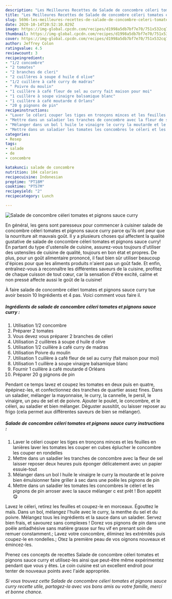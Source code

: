 ```yaml
---
description: "Les Meilleures Recettes de Salade de concombre céleri tomates et pignons sauce curry"
title: "Les Meilleures Recettes de Salade de concombre céleri tomates et pignons sauce curry"
slug: 5696-les-meilleures-recettes-de-salade-de-concombre-celeri-tomates-et-pignons-sauce-curry
date: 2020-10-14T20:52:10.029Z
image: https://img-global.cpcdn.com/recipes/d1998a5db7bf7e70/751x532cq70/salade-de-concombre-celeri-tomates-et-pignons-sauce-curry-photo-principale-de-la-recette.jpg
thumbnail: https://img-global.cpcdn.com/recipes/d1998a5db7bf7e70/751x532cq70/salade-de-concombre-celeri-tomates-et-pignons-sauce-curry-photo-principale-de-la-recette.jpg
cover: https://img-global.cpcdn.com/recipes/d1998a5db7bf7e70/751x532cq70/salade-de-concombre-celeri-tomates-et-pignons-sauce-curry-photo-principale-de-la-recette.jpg
author: Jeffrey Colon
ratingvalue: 4.5
reviewcount: 3
recipeingredient:
- "1/2 concombre"
- "2 tomates"
- "2 branches de cleri"
- "2 cuillères à soupe d huile d olive"
- "1/2 cuillère à café curry de madras"
- " Poivre du moulin"
- "1 cuillère à café fleur de sel au curry fait maison pour moi"
- "1 cuillère à soupe vinaigre balsamique blanc"
- "1 cuillère à café moutarde d Orlans"
- "20 g pignons de pin"
recipeinstructions:
- "Laver le céleri couper les tiges en tronçons minces et les feuilles en lanières laver les tomates les couper en cubes éplucher le concombre les couper en rondelles"
- "Mettre dans un saladier les tranches de concombre avec la fleur de sel laisser reposer deux heures puis éponger délicatement avec un papier essuie-tout"
- "Mélanger dans un bol l huile le vinaigre le curry la moutarde et le poivre bien émulsionner faire griller à sec dans une poêle les pignons de pin"
- "Mettre dans un saladier les tomates les concombres le céleri et les pignons de pin arroser avec la sauce mélanger c est prêt ! Bon appétit 😋"
categories:
- Resep
tags:
- salade
- de
- concombre

katakunci: salade de concombre 
nutrition: 104 calories
recipecuisine: Indonesian
preptime: "PT18M"
cooktime: "PT57M"
recipeyield: "2"
recipecategory: Lunch

---
```



![Salade de concombre céleri tomates et pignons sauce curry](https://img-global.cpcdn.com/recipes/d1998a5db7bf7e70/751x532cq70/salade-de-concombre-celeri-tomates-et-pignons-sauce-curry-photo-principale-de-la-recette.jpg)

En général, les gens sont paresseux pour commencer à cuisiner salade de concombre céleri tomates et pignons sauce curry parce qu'ils ont peur que la nourriture ait mauvais goût. Il y a plusieurs choses qui affectent la qualité gustative de salade de concombre céleri tomates et pignons sauce curry! En partant du type d'ustensile de cuisine, assurez-vous toujours d'utiliser des ustensiles de cuisine de qualité, toujours en bon état et propres. De plus, pour un goût alimentaire prononcé, il faut bien sûr utiliser beaucoup d'épices pour que les aliments produits n'aient pas un goût fade. Et enfin, entraînez-vous à reconnaître les différentes saveurs de la cuisine, profitez de chaque cuisson de tout cœur, car la sensation d'être excité, calme et non pressé affecte aussi le goût de la cuisine!

<!--inarticleads1-->

À faire salade de concombre céleri tomates et pignons sauce curry tue avoir besoin 10 Ingrédients et 4 pas. Voici comment vous faire il.

##### Ingrédients de salade de concombre céleri tomates et pignons sauce curry :

1. Utilisation 1/2 concombre
1. Préparer 2 tomates
1. Vous devez vous préparer 2 branches de céleri
1. Utilisation 2 cuillères à soupe d huile d olive
1. Utilisation 1/2 cuillère à café curry de madras
1. Utilisation  Poivre du moulin
1. Utilisation 1 cuillère à café fleur de sel au curry (fait maison pour moi)
1. Utilisation 1 cuillère à soupe vinaigre balsamique blanc
1. Fournir 1 cuillère à café moutarde d Orléans
1. Préparer 20 g pignons de pin


Pendant ce temps lavez et coupez les tomates en deux puis en quatre, épépinez-les, et confectionnez des tranches de quartier assez fines. Dans un saladier, mélanger la mayonnaise, le curry, la cannelle, le persil, le vinaigre, un peu de sel et de poivre. Ajouter le poulet, le concombre, et le céleri, au saladier et bien mélanger. Déguster aussitôt, ou laisser reposer au frigo (cela permet aux différentes saveurs de bien se mélanger). 

<!--inarticleads2-->

##### Salade de concombre céleri tomates et pignons sauce curry instructions :

1. Laver le céleri couper les tiges en tronçons minces et les feuilles en lanières laver les tomates les couper en cubes éplucher le concombre les couper en rondelles
1. Mettre dans un saladier les tranches de concombre avec la fleur de sel laisser reposer deux heures puis éponger délicatement avec un papier essuie-tout
1. Mélanger dans un bol l huile le vinaigre le curry la moutarde et le poivre bien émulsionner faire griller à sec dans une poêle les pignons de pin
1. Mettre dans un saladier les tomates les concombres le céleri et les pignons de pin arroser avec la sauce mélanger c est prêt ! Bon appétit 😋


Lavez le céleri, retirez les feuilles et coupez-le en morceaux. Égouttez le maïs. Dans un bol, mélangez l&#39;huile avec le curry, la menthe du sel et du poivre. Mélangez tous les ingrédients et la sauce dans un saladier. Servez bien frais, et savourez sans complexes ! Dorez vos pignons de pin dans une poêle antiadhésive sans matière grasse sur feu vif en prenant soin de remuer constamment.; Lavez votre concombre, éliminez les extrémités puis coupez-le en rondelles.; Otez la première peau de vos oignons nouveaux et émincez-les. 

<!--inarticleads1-->

<p>
Prenez ces concepts de recettes Salade de concombre céleri tomates et pignons sauce curry et utilisez-les ainsi que peut-être même expérimentez pendant que vous y êtes. Le coin cuisine est un excellent endroit pour tenter de nouveaux points avec l'aide appropriée.
</p>

<p>
<i>Si vous trouvez cette Salade de concombre céleri tomates et pignons sauce curry recette utile, partagez-la avec vos bons amis ou votre famille, merci et bonne chance.</i>
</p>
